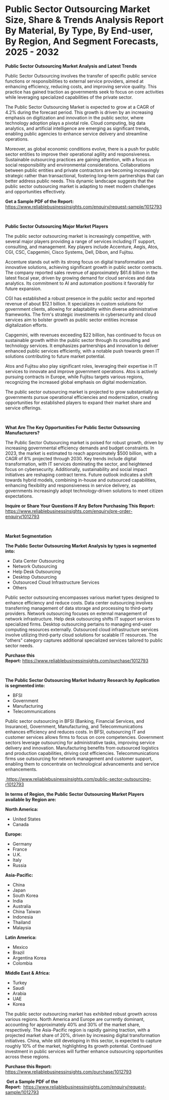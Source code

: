 <p><h1>Public Sector Outsourcing Market Size, Share & Trends Analysis Report By Material, By Type, By End-user, By Region, And Segment Forecasts, 2025 - 2032</h1></p><p><strong>Public Sector Outsourcing Market Analysis and Latest Trends</strong></p>
<p><p>Public Sector Outsourcing involves the transfer of specific public service functions or responsibilities to external service providers, aimed at enhancing efficiency, reducing costs, and improving service quality. This practice has gained traction as governments seek to focus on core activities while leveraging specialized capabilities of the private sector.</p><p>The Public Sector Outsourcing Market is expected to grow at a CAGR of 4.2% during the forecast period. This growth is driven by an increasing emphasis on digitization and innovation in the public sector, where technology adoption plays a pivotal role. Cloud computing, big data analytics, and artificial intelligence are emerging as significant trends, enabling public agencies to enhance service delivery and streamline operations.</p><p>Moreover, as global economic conditions evolve, there is a push for public sector entities to improve their operational agility and responsiveness. Sustainable outsourcing practices are gaining attention, with a focus on social responsibility and environmental considerations. Collaborations between public entities and private contractors are becoming increasingly strategic rather than transactional, fostering long-term partnerships that can better address public needs. This dynamic landscape suggests that the public sector outsourcing market is adapting to meet modern challenges and opportunities effectively.</p></p>
<p><strong>Get a Sample PDF of the Report:&nbsp;</strong> <a href="https://www.reliablebusinessinsights.com/enquiry/request-sample/1012793?utm_campaign=3578&utm_medium=2&utm_source=Github&utm_content=ia&utm_term=16042025&utm_id=public-sector-outsourcing">https://www.reliablebusinessinsights.com/enquiry/request-sample/1012793</a></p>
<p>&nbsp;</p>
<p><strong>Public Sector Outsourcing Major Market Players</strong></p>
<p><p>The public sector outsourcing market is increasingly competitive, with several major players providing a range of services including IT support, consulting, and management. Key players include Accenture, Aegis, Atos, CGI, CSC, Capgemini, Cisco Systems, Dell, Dibon, and Fujitsu.</p><p>Accenture stands out with its strong focus on digital transformation and innovative solutions, achieving significant growth in public sector contracts. The company reported sales revenue of approximately $61.6 billion in the latest fiscal year, driven by growing demand for cloud services and data analytics. Its commitment to AI and automation positions it favorably for future expansion.</p><p>CGI has established a robust presence in the public sector and reported revenue of about $12.1 billion. It specializes in custom solutions for government clients, allowing for adaptability within diverse administrative frameworks. The firm's strategic investments in cybersecurity and cloud services aim to bolster growth as public sector entities increase digitalization efforts.</p><p>Capgemini, with revenues exceeding $22 billion, has continued to focus on sustainable growth within the public sector through its consulting and technology services. It emphasizes partnerships and innovation to deliver enhanced public services efficiently, with a notable push towards green IT solutions contributing to future market potential.</p><p>Atos and Fujitsu also play significant roles, leveraging their expertise in IT services to innovate and improve government operations. Atos is actively pursuing contracts in Europe, while Fujitsu targets various regions, recognizing the increased global emphasis on digital modernization.</p><p>The public sector outsourcing market is projected to grow substantially as governments pursue operational efficiencies and modernization, creating opportunities for established players to expand their market share and service offerings.</p></p>
<p>&nbsp;</p>
<p><strong>What Are The Key Opportunities For Public Sector Outsourcing Manufacturers?</strong></p>
<p><p>The Public Sector Outsourcing market is poised for robust growth, driven by increasing governmental efficiency demands and budget constraints. In 2023, the market is estimated to reach approximately $500 billion, with a CAGR of 8% projected through 2030. Key trends include digital transformation, with IT services dominating the sector, and heightened focus on cybersecurity. Additionally, sustainability and social impact initiatives are reshaping contract terms. Future outlook indicates a shift towards hybrid models, combining in-house and outsourced capabilities, enhancing flexibility and responsiveness in service delivery, as governments increasingly adopt technology-driven solutions to meet citizen expectations.</p></p>
<p><strong>Inquire or Share Your Questions If Any Before Purchasing This Report:</strong> <a href="https://www.reliablebusinessinsights.com/enquiry/pre-order-enquiry/1012793?utm_campaign=3578&utm_medium=2&utm_source=Github&utm_content=ia&utm_term=16042025&utm_id=public-sector-outsourcing">https://www.reliablebusinessinsights.com/enquiry/pre-order-enquiry/1012793</a></p>
<p>&nbsp;</p>
<p><strong>Market Segmentation</strong></p>
<p><strong>The Public Sector Outsourcing Market Analysis by types is segmented into:</strong></p>
<p><ul><li>Data Center Outsourcing</li><li>Network Outsourcing</li><li>Help Desk Outsourcing</li><li>Desktop Outsourcing</li><li>Outsourced Cloud Infrastructure Services</li><li>Others</li></ul></p>
<p><p>Public sector outsourcing encompasses various market types designed to enhance efficiency and reduce costs. Data center outsourcing involves transferring management of data storage and processing to third-party providers. Network outsourcing focuses on external management of network infrastructure. Help desk outsourcing shifts IT support services to specialized firms. Desktop outsourcing pertains to managing end-user computing resources externally. Outsourced cloud infrastructure services involve utilizing third-party cloud solutions for scalable IT resources. The "others" category captures additional specialized services tailored to public sector needs.</p></p>
<p><strong>Purchase this Report:&nbsp;</strong><a href="https://www.reliablebusinessinsights.com/purchase/1012793?utm_campaign=3578&utm_medium=2&utm_source=Github&utm_content=ia&utm_term=16042025&utm_id=public-sector-outsourcing">https://www.reliablebusinessinsights.com/purchase/1012793</a></p>
<p>&nbsp;</p>
<p><strong>The Public Sector Outsourcing Market Industry Research by Application is segmented into:</strong></p>
<p><ul><li>BFSI</li><li>Government</li><li>Manufacturing</li><li>Telecommunications</li></ul></p>
<p><p>Public sector outsourcing in BFSI (Banking, Financial Services, and Insurance), Government, Manufacturing, and Telecommunications enhances efficiency and reduces costs. In BFSI, outsourcing IT and customer services allows firms to focus on core competencies. Government sectors leverage outsourcing for administrative tasks, improving service delivery and innovation. Manufacturing benefits from outsourced logistics and production capabilities, driving cost efficiencies. Telecommunications firms use outsourcing for network management and customer support, enabling them to concentrate on technological advancements and service enhancements.</p></p>
<p><a href="https://www.reliablebusinessinsights.com/public-sector-outsourcing-r1012793?utm_campaign=3578&utm_medium=2&utm_source=Github&utm_content=ia&utm_term=16042025&utm_id=public-sector-outsourcing">&nbsp;https://www.reliablebusinessinsights.com/public-sector-outsourcing-r1012793</a></p>
<p><strong>In terms of Region, the Public Sector Outsourcing Market Players available by Region are:</strong></p>
<p>
    <p> <strong> North America: </strong>
        <ul>
            <li>United States</li>
            <li>Canada</li>
        </ul>
        </p> 
    <p> <strong> Europe: </strong>
        <ul>
            <li>Germany</li>
            <li>France</li>
            <li>U.K.</li>
            <li>Italy</li>
            <li>Russia</li>
        </ul>
        </p> 
    <p> <strong> Asia-Pacific: </strong>
        <ul>
            <li>China</li>
            <li>Japan</li>
            <li>South Korea</li>
            <li>India</li>
            <li>Australia</li>
            <li>China Taiwan</li>
            <li>Indonesia</li>
            <li>Thailand</li>
            <li>Malaysia</li>
        </ul>
        </p> 
    <p> <strong> Latin America: </strong>
        <ul>
            <li>Mexico</li>
            <li>Brazil</li>
            <li>Argentina Korea</li>
            <li>Colombia</li>
        </ul>
        </p> 
    <p> <strong> Middle East & Africa: </strong>
        <ul>
            <li>Turkey</li>
            <li>Saudi</li>
            <li>Arabia</li>
            <li>UAE</li>
            <li>Korea</li>
        </ul>
    </p>
    </p>
<p><p>The public sector outsourcing market has exhibited robust growth across various regions. North America and Europe are currently dominant, accounting for approximately 40% and 30% of the market share, respectively. The Asia-Pacific region is rapidly gaining traction, with a projected market share of 20%, driven by increasing digital transformation initiatives. China, while still developing in this sector, is expected to capture roughly 10% of the market, highlighting its growth potential. Continued investment in public services will further enhance outsourcing opportunities across these regions.</p></p>
<p><strong>Purchase this Report: </strong><a href="https://www.reliablebusinessinsights.com/purchase/1012793?utm_campaign=3578&utm_medium=2&utm_source=Github&utm_content=ia&utm_term=16042025&utm_id=public-sector-outsourcing">https://www.reliablebusinessinsights.com/purchase/1012793</a></p>
<p>&nbsp;<strong>Get a Sample PDF of the Report:&nbsp;&nbsp;</strong><a href="https://www.reliablebusinessinsights.com/enquiry/request-sample/1012793?utm_campaign=3578&utm_medium=2&utm_source=Github&utm_content=ia&utm_term=16042025&utm_id=public-sector-outsourcing">https://www.reliablebusinessinsights.com/enquiry/request-sample/1012793</a></p>
<p><strong></strong></p>
<p><p></p><p></p><p></p></p>